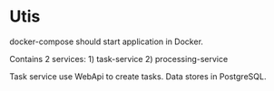 # Utis

docker-compose should start application in Docker.

Contains 2 services: 
    1) task-service
    2) processing-service

Task service use 
WebApi to create tasks.
Data stores in PostgreSQL.




